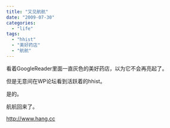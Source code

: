 ```yaml
---
title: "又见航航"
date: "2009-07-30"
categories: 
  - "life"
tags: 
  - "hhist"
  - "美好药店"
  - "航航"
---
```


看着GoogleReader里面一直灰色的美好药店，以为它不会再亮起了。

但是无意间在WP论坛看到活跃着的hhist。

是的。

航航回来了。

http://www.hang.cc
